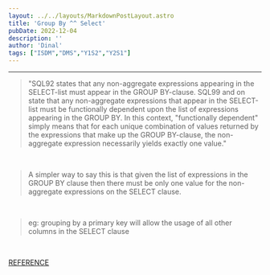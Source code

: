 ```yaml
---
layout: ../../layouts/MarkdownPostLayout.astro
title: 'Group By ^^ Select'
pubDate: 2022-12-04
description: ''
author: 'Dinal'
tags: ["ISDM","DMS","Y1S2","Y2S1"]
---
```


<hr>

>"SQL92 states that any non-aggregate expressions appearing in the SELECT-list must appear in the GROUP BY-clause. SQL99 and on state that any non-aggregate expressions that appear in the SELECT-list must be functionally dependent upon the list of expressions appearing in the GROUP BY. In this context, "functionally dependent" simply means that for each unique combination of values returned by the expressions that make up the GROUP BY-clause, the non-aggregate expression necessarily yields exactly one value."  

<br>

>A simpler way to say this is that given the list of expressions in the GROUP BY clause then there must be only one value for the non-aggregate expressions on the SELECT clause. <br>

<br>

>eg: grouping by a primary key will allow the usage of all other columns in the SELECT clause</p> 
  
  <br>

  <a href = 'https://rpbouman.blogspot.com/2014/09/mysql-575-group-by-respects-functional.html'>REFERENCE<a>
